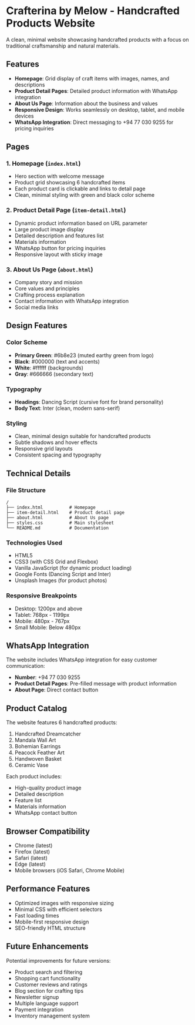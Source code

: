 # Crafterina by Melow - Handcrafted Products Website

A clean, minimal website showcasing handcrafted products with a focus on traditional craftsmanship and natural materials.

## Features

- **Homepage**: Grid display of craft items with images, names, and descriptions
- **Product Detail Pages**: Detailed product information with WhatsApp integration
- **About Us Page**: Information about the business and values
- **Responsive Design**: Works seamlessly on desktop, tablet, and mobile devices
- **WhatsApp Integration**: Direct messaging to +94 77 030 9255 for pricing inquiries

## Pages

### 1. Homepage (`index.html`)
- Hero section with welcome message
- Product grid showcasing 6 handcrafted items
- Each product card is clickable and links to detail page
- Clean, minimal styling with green and black color scheme

### 2. Product Detail Page (`item-detail.html`)
- Dynamic product information based on URL parameter
- Large product image display
- Detailed description and features list
- Materials information
- WhatsApp button for pricing inquiries
- Responsive layout with sticky image

### 3. About Us Page (`about.html`)
- Company story and mission
- Core values and principles
- Crafting process explanation
- Contact information with WhatsApp integration
- Social media links

## Design Features

### Color Scheme
- **Primary Green**: #6b8e23 (muted earthy green from logo)
- **Black**: #000000 (text and accents)
- **White**: #ffffff (backgrounds)
- **Gray**: #666666 (secondary text)

### Typography
- **Headings**: Dancing Script (cursive font for brand personality)
- **Body Text**: Inter (clean, modern sans-serif)

### Styling
- Clean, minimal design suitable for handcrafted products
- Subtle shadows and hover effects
- Responsive grid layouts
- Consistent spacing and typography

## Technical Details

### File Structure
```
/
├── index.html          # Homepage
├── item-detail.html    # Product detail page
├── about.html          # About Us page
├── styles.css          # Main stylesheet
└── README.md           # Documentation
```

### Technologies Used
- HTML5
- CSS3 (with CSS Grid and Flexbox)
- Vanilla JavaScript (for dynamic product loading)
- Google Fonts (Dancing Script and Inter)
- Unsplash Images (for product photos)

### Responsive Breakpoints
- Desktop: 1200px and above
- Tablet: 768px - 1199px
- Mobile: 480px - 767px
- Small Mobile: Below 480px

## WhatsApp Integration

The website includes WhatsApp integration for easy customer communication:
- **Number**: +94 77 030 9255
- **Product Detail Pages**: Pre-filled message with product information
- **About Page**: Direct contact button

## Product Catalog

The website features 6 handcrafted products:
1. Handcrafted Dreamcatcher
2. Mandala Wall Art
3. Bohemian Earrings
4. Peacock Feather Art
5. Handwoven Basket
6. Ceramic Vase

Each product includes:
- High-quality product image
- Detailed description
- Feature list
- Materials information
- WhatsApp contact button

## Browser Compatibility

- Chrome (latest)
- Firefox (latest)
- Safari (latest)
- Edge (latest)
- Mobile browsers (iOS Safari, Chrome Mobile)

## Performance Features

- Optimized images with responsive sizing
- Minimal CSS with efficient selectors
- Fast loading times
- Mobile-first responsive design
- SEO-friendly HTML structure

## Future Enhancements

Potential improvements for future versions:
- Product search and filtering
- Shopping cart functionality
- Customer reviews and ratings
- Blog section for crafting tips
- Newsletter signup
- Multiple language support
- Payment integration
- Inventory management system 